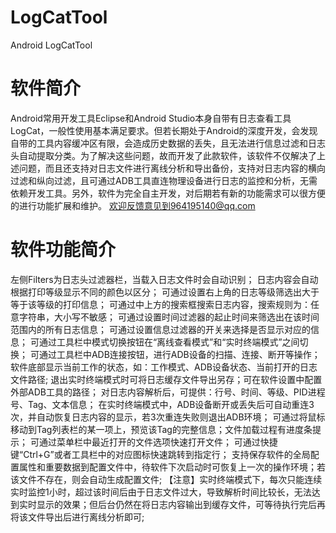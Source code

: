 # LogCatTool
Android LogCatTool 
# 软件简介
Android常用开发工具Eclipse和Android Studio本身自带有日志查看工具LogCat，一般性使用基本满足要求。但若长期处于Android的深度开发，会发现自带的工具内容缓冲区有限，会造成历史数据的丢失，且无法进行信息过滤和日志头自动提取分类。为了解决这些问题，故而开发了此款软件，该软件不仅解决了上述问题，而且还支持对日志文件进行离线分析和导出备份，支持对日志内容的横向过滤和纵向过滤，且可通过ADB工具直连物理设备进行日志的监控和分析，无需依赖开发工具。另外，软件为完全自主开发，对后期若有新的功能需求可以很方便的进行功能扩展和维护。
欢迎反馈意见到964195140@qq.com


# 软件功能简介
左侧Filters为日志头过滤器栏，当载入日志文件时会自动识别；
日志内容会自动根据打印等级显示不同的颜色以区分；
可通过设置右上角的日志等级筛选出大于等于该等级的打印信息；
可通过中上方的搜索框搜索日志内容，搜索规则为：任意字符串，大小写不敏感；
可通过设置时间过滤器的起止时间来筛选出在该时间范围内的所有日志信息；
可通过设置信息过滤器的开关来选择是否显示对应的信息；
可通过工具栏中模式切换按钮在“离线查看模式”和“实时终端模式”之间切换；
可通过工具栏中ADB连接按钮，进行ADB设备的扫描、连接、断开等操作；
软件底部显示当前工作的状态，如：工作模式、ADB设备状态、当前打开的日志文件路径;
退出实时终端模式时可将日志缓存文件导出另存；可在软件设置中配置外部ADB工具的路径；
对日志内容解析后，可提供：行号、时间、等级、PID进程号、Tag、文本信息；
在实时终端模式中，ADB设备断开或丢失后可自动重连3次，并自动恢复日志内容的显示，若3次重连失败则退出ADB环境；
可通过将鼠标移动到Tag列表栏的某一项上，预览该Tag的完整信息；文件加载过程有进度条提示；
可通过菜单栏中最近打开的文件选项快速打开文件；
可通过快捷键“Ctrl+G”或者工具栏中的对应图标快速跳转到指定行；
支持保存软件的全局配置属性和重要数据到配置文件中，待软件下次启动时可恢复上一次的操作环境；若该文件不存在，则会自动生成配置文件;
【注意】实时终端模式下，每次只能连续实时监控1小时，超过该时间后由于日志文件过大，导致解析时间比较长，无法达到实时显示的效果；但后台仍然在将日志内容输出到缓存文件，可等待执行完后再将该文件导出后进行离线分析即可;
